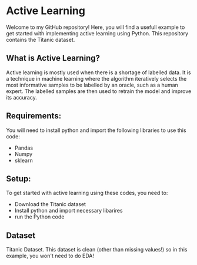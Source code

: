 # Active Learning
Welcome to my GitHub repository! Here, you will find a usefull example to get started with implementing active learning using Python. This repository contains the Titanic dataset.
## What is Active Learning?
Active learning is mostly used when there is a shortage of labelled data. It is a technique in machine learning where the algorithm iteratively selects the most informative samples to be labelled by an oracle, such as a human expert. The labelled samples are then used to retrain the model and improve its accuracy.

## Requirements: 

You will need to install python and import the following libraries to use this code:
- Pandas
- Numpy
- sklearn

## Setup: 
To get started with active learning using these codes, you need to:
- Download the Titanic dataset
- Install python and import necessary libarires
- run the Python code


## Dataset
Titanic Dataset. This dataset is clean (other than missing values!) so in this example, you won't need to do EDA!